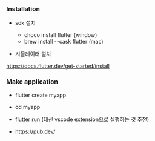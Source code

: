 ### Installation

- sdk 설치

  - choco install flutter (window)
  - brew install --cask flutter (mac)

- 시뮬레이터 설치

https://docs.flutter.dev/get-started/install

### Make application

- flutter create myapp

- cd myapp

- flutter run (대신 vscode extension으로 실행하는 것 추천)

- https://pub.dev/

